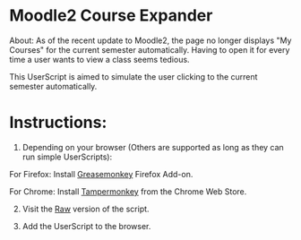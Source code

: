 Moodle2 Course Expander
====
About:
As of the recent update to Moodle2, the page no longer displays "My Courses" for the current semester automatically.
Having to open it for every time a user wants to view a class seems tedious.

This UserScript is aimed to simulate the user clicking to the current semester automatically.


Instructions:
====
1) Depending on your browser (Others are supported as long as they can run simple UserScripts):

For Firefox:
  Install <a href="https://addons.mozilla.org/en-US/firefox/addon/greasemonkey/">Greasemonkey</a> Firefox Add-on.
  
For Chrome:
  Install <a href="https://chrome.google.com/webstore/detail/tampermonkey/dhdgffkkebhmkfjojejmpbldmpobfkfo?hl=en">Tampermonkey<a> from the Chrome Web Store.

2) Visit the <a href="https://github.com/DragonDragoon/Misc/raw/master/JavaScript/Moodle2-Course-Expander/Moodle2CourseExpander.user.js">Raw</a> version of the script.

3) Add the UserScript to the browser.
